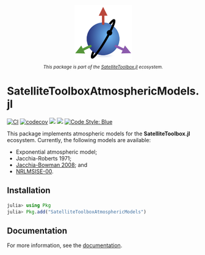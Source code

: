 <p align="center">
  <img src="./docs/src/assets/logo.png" width="150" title="SatelliteToolboxTransformations.jl"><br>
  <small><i>This package is part of the <a href="https://github.com/JuliaSpace/SatelliteToolbox.jl">SatelliteToolbox.jl</a> ecosystem.</i></small>
</p>

SatelliteToolboxAtmosphericModels.jl
====================================

[![CI](https://github.com/JuliaSpace/SatelliteToolboxAtmosphericModels.jl/actions/workflows/ci.yml/badge.svg)](https://github.com/JuliaSpace/SatelliteToolboxAtmosphericModels.jl/actions/workflows/ci.yml)
[![codecov](https://codecov.io/gh/JuliaSpace/SatelliteToolboxAtmosphericModels.jl/branch/main/graph/badge.svg?token=oQOhGnQmdG)](https://codecov.io/gh/JuliaSpace/SatelliteToolboxAtmosphericModels.jl)
[![](https://img.shields.io/badge/docs-stable-blue.svg)][docs-stable-url]
[![](https://img.shields.io/badge/docs-dev-blue.svg)][docs-dev-url]
[![Code Style: Blue](https://img.shields.io/badge/code%20style-blue-4495d1.svg)](https://github.com/invenia/BlueStyle)

This package implements atmospheric models for the **SatelliteToolbox.jl** ecosystem.
Currently, the following models are available:

- Exponential atmospheric model;
- Jacchia-Roberts 1971;
- [Jacchia-Bowman 2008](http://sol.spacenvironment.net/jb2008/); and
- [NRLMSISE-00](https://ccmc.gsfc.nasa.gov/modelweb/models/nrlmsise00.php).

## Installation

```julia
julia> using Pkg
julia> Pkg.add("SatelliteToolboxAtmosphericModels")
```

## Documentation

For more information, see the [documentation][docs-stable-url].

[docs-dev-url]: https://juliaspace.github.io/SatelliteToolboxAtmosphericModels.jl/dev
[docs-stable-url]: https://juliaspace.github.io/SatelliteToolboxAtmosphericModels.jl/stable
